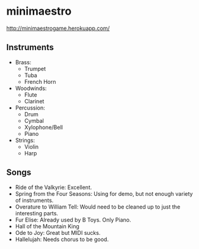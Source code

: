 minimaestro
===========

<http://minimaestrogame.herokuapp.com/>

Instruments
---

- Brass:
    - Trumpet
    - Tuba
    - French Horn
- Woodwinds:
    - Flute
    - Clarinet
- Percussion:
    - Drum
    - Cymbal
    - Xylophone/Bell
    - Piano
- Strings:
    - Violin
    - Harp

Songs
---

- Ride of the Valkyrie: Excellent.
- Spring from the Four Seasons: Using for demo, but not enough variety of instruments.
- Overature to William Tell: Would need to be cleaned up to just the interesting parts.
- Fur Elise: Already used by B Toys. Only Piano.
- Hall of the Mountain King
- Ode to Joy: Great but MIDI sucks.
- Hallelujah: Needs chorus to be good.
